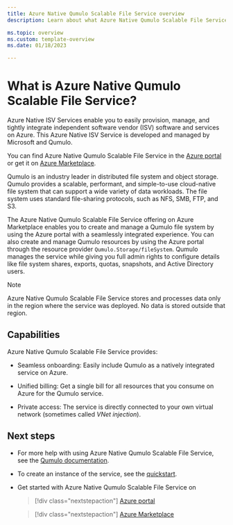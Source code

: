 ```yaml
---
title: Azure Native Qumulo Scalable File Service overview
description: Learn about what Azure Native Qumulo Scalable File Service offers you.

ms.topic: overview
ms.custom: template-overview
ms.date: 01/18/2023

---
```


# What is Azure Native Qumulo Scalable File Service?

Azure Native ISV Services enable you to easily provision, manage, and tightly integrate independent software vendor (ISV) software and services on Azure. This Azure Native ISV Service is developed and managed by Microsoft and Qumulo.

You can find Azure Native Qumulo Scalable File Service in the [Azure portal](https://portal.azure.com/#view/HubsExtension/BrowseResource/resourceType/Qumulo.Storage%2FfileSystems) or get it on [Azure Marketplace](https://azuremarketplace.microsoft.com/marketplace/apps/qumulo1584033880660.qumulo-saas-mpp?tab=Overview).

Qumulo is an industry leader in distributed file system and object storage. Qumulo provides a scalable, performant, and simple-to-use cloud-native file system that can support a wide variety of data workloads. The file system uses standard file-sharing protocols, such as NFS, SMB, FTP, and S3.

The Azure Native Qumulo Scalable File Service offering on Azure Marketplace enables you to create and manage a Qumulo file system by using the Azure portal with a seamlessly integrated experience. You can also create and manage Qumulo resources by using the Azure portal through the resource provider `Qumulo.Storage/fileSystem`. Qumulo manages the service while giving you full admin rights to configure details like file system shares, exports, quotas, snapshots, and Active Directory users.

> [!NOTE]
> Azure Native Qumulo Scalable File Service stores and processes data only in the region where the service was deployed. No data is stored outside that region.

## Capabilities

Azure Native Qumulo Scalable File Service provides:

- Seamless onboarding: Easily include Qumulo as a natively integrated service on Azure.

- Unified billing: Get a single bill for all resources that you consume on Azure for the Qumulo service. 
<!-- Is the benefit one bill for all Qumulo deployments or one bill for anything you do on Azure including Qumulo? -->
- Private access: The service is directly connected to your own virtual network (sometimes called *VNet injection*).

## Next steps

- For more help with using Azure Native Qumulo Scalable File Service, see the [Qumulo documentation](https://docs.qumulo.com/cloud-guide/azure/).
- To create an instance of the service, see the [quickstart](qumulo-create.md).
- Get started with Azure Native Qumulo Scalable File Service on

    > [!div class="nextstepaction"]
    > [Azure portal](https://portal.azure.com/#view/HubsExtension/BrowseResource/resourceType/Qumulo.Storage%2FfileSystems)

    > [!div class="nextstepaction"]
    > [Azure Marketplace](https://azuremarketplace.microsoft.com/marketplace/apps/qumulo1584033880660.qumulo-saas-mpp?tab=Overview)